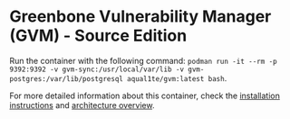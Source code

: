 # Greenbone Vulnerability Manager (GVM) - Source Edition 
Run the container with the following command: `podman run -it --rm -p 9392:9392 -v gvm-sync:/usr/local/var/lib -v gvm-postgres:/var/lib/postgresql aqual1te/gvm:latest bash`.

For more detailed information about this container, check the [installation instructions](https://community.greenbone.net/t/gvm-20-08-stable-initial-release-2020-08-12/6312) and [architecture overview](https://community.greenbone.net/t/about-gvm-architecture/1231).

